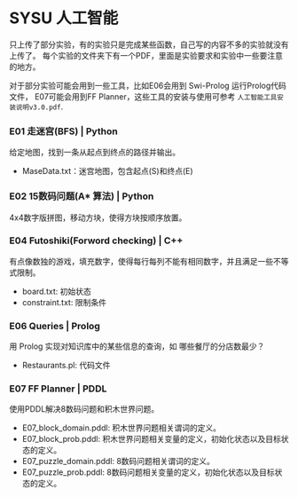 # SYSU 人工智能 
只上传了部分实验，有的实验只是完成某些函数，自己写的内容不多的实验就没有上传了。
每个实验的文件夹下有一个PDF，里面是实验要求和实验中一些要注意的地方。

对于部分实验可能会用到一些工具，比如E06会用到 Swi-Prolog 运行Prolog代码文件， E07可能会用到FF Planner，这些工具的安装与使用可参考 `人工智能工具安装说明v3.0.pdf`.

### E01 走迷宫(BFS) | Python
给定地图，找到一条从起点到终点的路径并输出。
* MaseData.txt：迷宫地图，包含起点(S)和终点(E)

### E02 15数码问题(A* 算法) | Python
4x4数字版拼图，移动方块，使得方块按顺序放置。

### E04 Futoshiki(Forword checking) | C++
有点像数独的游戏，填充数字，使得每行每列不能有相同数字，并且满足一些不等式限制。
* board.txt: 初始状态
* constraint.txt: 限制条件

### E06 Queries | Prolog
用 Prolog 实现对知识库中的某些信息的查询，如 哪些餐厅的分店数最少？
* Restaurants.pl: 代码文件

### E07 FF Planner | PDDL
使用PDDL解决8数码问题和积木世界问题。
* E07_block_domain.pddl: 积木世界问题相关谓词的定义。
* E07_block_prob.pddl: 积木世界问题相关变量的定义，初始化状态以及目标状态的定义。
* E07_puzzle_domain.pddl: 8数码问题相关谓词的定义。
* E07_puzzle_prob.pddl: 8数码问题相关变量的定义，初始化状态以及目标状态的定义。
